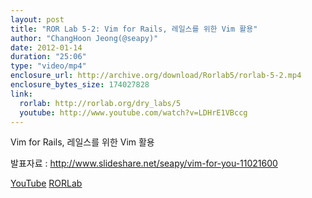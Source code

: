 ```yaml
---
layout: post
title: "ROR Lab 5-2: Vim for Rails, 레일스를 위한 Vim 활용"
author: "ChangHoon Jeong(@seapy)"
date: 2012-01-14
duration: "25:06"
type: "video/mp4"
enclosure_url: http://archive.org/download/Rorlab5/rorlab-5-2.mp4
enclosure_bytes_size: 174027828
link:
  rorlab: http://rorlab.org/dry_labs/5
  youtube: http://www.youtube.com/watch?v=LDHrE1VBccg
---
```


<p>Vim for Rails, 레일스를 위한 Vim 활용</p>

<p>발표자료 : <a href="http://www.slideshare.net/seapy/vim-for-you-11021600">http://www.slideshare.net/seapy/vim-for-you-11021600</a></p>

<div class="btn-group">
  <a class="btn btn-default btn-xs" href="{{ page.link.youtube }}">YouTube</a>
  <a class="btn btn-default btn-xs" href="{{ page.link.rorlab }}">RORLab</a>
</div>